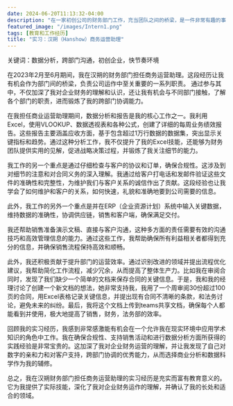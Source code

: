 ```yaml
---
date: 2024-06-20T11:13:32-04:00
description: "在一家初创公司的财务部门工作，充当团队之间的桥梁，是一件非常有趣的事情！"
featured_image: "/images/Intern1.png"
tags: [教育和工作经历]
title: "实习：汉朔（Hanshow）商务运营助理"
---
```

关键词：数据分析，跨部门沟通，初创企业，快节奏环境

在2023年2月至6月期间，我在汉朔的财务部门担任商务运营助理。这段经历让我有机会作为部门间的桥梁，负责公司运作中至关重要的一系列职责。<!--more--> 通过参与其中，不仅加深了我对企业财务的理解和认识，还让我有机会与不同部门接触，了解各个部门的职责，进而锻炼了我的跨部门协调能力。

在我担任商业运营助理期间，数据分析和报告是我的核心工作之一。我利用Excel，使用VLOOKUP、数据透视表和各种公式，创建了详细的每周业务绩效报告。这些报告主要涵盖应收方面，基于包含超过1万行数据的数据集，突出显示关键指标和趋势。通过这种分析工作，我不仅提升了我的Excel技能，还能够为财务团队提供实用的见解，促进战略决策过程，并锻炼了我关注细节的能力。

我工作的另一个重点是通过仔细检查与客户的协议和订单，确保合规性。这涉及到对细节的注意和对合同义务的深入理解。我通过给客户打电话和发邮件验证这些文件的准确性和完整性，为维护我们与客户关系的诚信作出了贡献。这段经验也让我学会了如何维护和客户的关系，如何快速，礼貌和准确地要到公司需要的信息。

此外，我工作的另外一个重点是并在ERP（企业资源计划）系统中输入关键数据，维持数据的准确性，协调供应链，销售和客户端，确保满足交付。

我还帮助销售准备演示文稿、直接与客户沟通，这种多方面的责任需要有效的沟通技巧和高效管理信息的能力。通过这些工作，我帮助确保所有利益相关者都得到充分的信息，并确保销售流程保持高效和顺畅。

此外，我还积极贡献于提升部门的运营效率。通过识别改进的领域并提出流程优化建议，我帮助简化工作流程，减少冗余，从而提高了整体生产力。比如我在审阅合同时，发现了我们缺少一个简单的文档来保存合同的关键信息。于是，我和我的经理讨论了创建一个新文档的想法，她非常支持我，我用了一个周审阅30份超过100页的合同，用Excel表格记录关键信息，并提出现有合同不清晰的条款，和法务讨论，避免未来的纠纷。最后，我将这个文档上传到teams共享文档，确保每个人都能看到并使用，极大地提高了销售，财务，法务部的效率。

回顾我的实习经历，我感到非常感激能有机会在一个允许我在现实环境中应用学术知识的角色中工作。我在确保合规性、支持销售活动和进行数据分析方面所获得的实践经验是非常宝贵的。这加深了我对企业财务运营的理解，并让我发现了自己对数字的亲和力和对客户支持，跨部门协调的优秀能力，从而选择商业分析和数据科学作为我的辅修。

总之，我在汉朔财务部门担任商务运营助理的实习经历是充实而富有教育意义的。它为我提供了实际技能，深化了我对企业财务运作的理解，并确认了我的长处和适合的领域。



